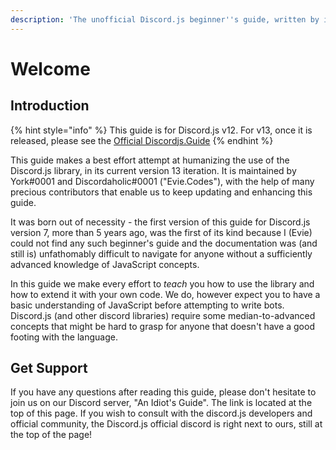 ```yaml
---
description: 'The unofficial Discord.js beginner''s guide, written by idiots for beginners.'
---
```


# Welcome

## Introduction

{% hint style="info" %}
This guide is for Discord.js v12. For v13, once it is released, please see the [Official Discordjs.Guide](https://discordjs.guide/)
{% endhint %}

This guide makes a best effort attempt at humanizing the use of the Discord.js library, in its current version 13 iteration. It is maintained by York\#0001 and Discordaholic\#0001 \("Evie.Codes"\), with the help of many precious contributors that enable us to keep updating and enhancing this guide.

It was born out of necessity - the first version of this guide for Discord.js version 7, more than 5 years ago, was the first of its kind because I \(Evie\) could not find any such beginner's guide and the documentation was \(and still is\) unfathomably difficult to navigate for anyone without a sufficiently advanced knowledge of JavaScript concepts.

In this guide we make every effort to _teach_ you how to use the library and how to extend it with your own code. We do, however expect you to have a basic understanding of JavaScript before attempting to write bots. Discord.js \(and other discord libraries\) require some median-to-advanced concepts that might be hard to grasp for anyone that doesn't have a good footing with the language.

## Get Support

If you have any questions after reading this guide, please don't hesitate to join us on our Discord server, "An Idiot's Guide". The link is located at the top of this page. If you wish to consult with the discord.js developers and official community, the Discord.js official discord is right next to ours, still at the top of the page!
